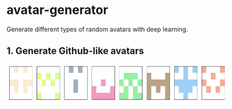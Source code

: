 # avatar-generator
Generate different types of random avatars with deep learning.

## 1. Generate Github-like avatars

<img src="imgs/example_githublike.png" width="800" height="90">
